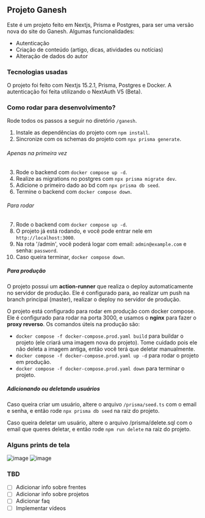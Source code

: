 ## Projeto Ganesh

Este é um projeto feito em Nextjs, Prisma e Postgres, para ser uma versão nova do site do Ganesh.
Algumas funcionalidades:
- Autenticação
- Criação de conteúdo (artigo, dicas, atividades ou notícias)
- Alteração de dados do autor

### Tecnologias usadas

O projeto foi feito com Nextjs 15.2.1, Prisma, Postgres e Docker.
A autenticação foi feita utilizando o NextAuth V5 (Beta).

### Como rodar para desenvolvimento?

Rode todos os passos a seguir no diretório `/ganesh`. 

1. Instale as dependências do projeto com `npm install`.
2. Sincronize com os schemas do projeto com `npx prisma generate`.

###### Apenas na primeira vez
3. Rode o backend com `docker compose up -d`.
4. Realize as migrations no postgres com `npx prisma migrate dev`.
5. Adicione o primeiro dado ao bd com `npx prisma db seed`.
6. Termine o backend com `docker compose down`.

###### Para rodar
7. Rode o backend com `docker compose up -d`.
8. O projeto já está rodando, e você pode entrar nele em `http://localhost:3000`.
9. Na rota '/admin', você poderá logar com email: `admin@example.com` e senha: `password`.
10. Caso queira terminar, `docker compose down`.

##### Para produção

O projeto possui um **action-runner** que realiza o deploy automaticamente no servidor de produção. Ele é configurado para, ao realizar um push na branch principal (master), realizar o deploy no servidor de produção.

O projeto está configurado para rodar em produção com docker compose. Ele é configurado para rodar na porta 3000, e usamos o **nginx** para fazer o **proxy reverso**. Os comandos úteis na produção são:

- `docker compose -f docker-compose.prod.yaml build` para buildar o projeto (ele criará uma imagem nova do projeto). Tome cuidado pois ele não deleta a imagem antiga, então você terá que deletar manualmente.
- `docker compose -f docker-compose.prod.yaml up -d` para rodar o projeto em produção.
- `docker compose -f docker-compose.prod.yaml down` para terminar o projeto.

##### Adicionando ou deletando usuários

Caso queira criar um usuário, altere o arquivo `/prisma/seed.ts` com o email e senha, e então rode `npx prisma db seed` na raiz do projeto.

Caso queira deletar um usuário, altere o arquivo /prisma/delete.sql com o email que queres deletar, e então rode `npm run delete` na raiz do projeto.

### Alguns prints de tela

![image](https://github.com/user-attachments/assets/716faa2a-e72d-47f2-8e82-a6089babc849)
![image](https://github.com/user-attachments/assets/9ff10f76-7b14-4a6b-af40-1783f023bbc3)

### TBD

- [ ] Adicionar info sobre frentes
- [ ] Adicionar info sobre projetos
- [ ] Adicionar faq
- [ ] Implementar vídeos